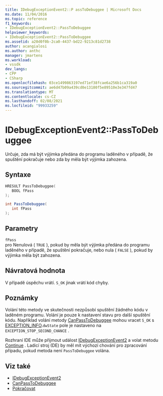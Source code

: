 ```yaml
---
title: IDebugExceptionEvent2::P assToDebuggee | Microsoft Docs
ms.date: 11/04/2016
ms.topic: reference
f1_keywords:
- IDebugExceptionEvent2::PassToDebuggee
helpviewer_keywords:
- IDebugExceptionEvent2::PassToDebuggee
ms.assetid: a20d0f0b-2ca0-4437-bd22-9213c81d2738
author: acangialosi
ms.author: anthc
manager: jmartens
ms.workload:
- vssdk
dev_langs:
- CPP
- CSharp
ms.openlocfilehash: 03ce1499863197ed71ef38fcae6a256b1ca319a0
ms.sourcegitcommit: ae6d47b09a439cd0e13180f5e89510e3e347fd47
ms.translationtype: MT
ms.contentlocale: cs-CZ
ms.lasthandoff: 02/08/2021
ms.locfileid: "99933259"
---
```

# <a name="idebugexceptionevent2passtodebuggee"></a>IDebugExceptionEvent2::PassToDebuggee
Určuje, zda má být výjimka předána do programu laděného v případě, že spuštění pokračuje nebo zda by měla být výjimka zahozena.

## <a name="syntax"></a>Syntaxe

```cpp
HRESULT PassToDebuggee(
   BOOL fPass
);
```

```csharp
int PassToDebuggee(
   int fPass
);
```

## <a name="parameters"></a>Parametry
`fPass`\
pro Nenulová ( `TRUE` ), pokud by měla být výjimka předána do programu laděného v případě, že spuštění pokračuje, nebo nula ( `FALSE` ), pokud by výjimka měla být zahozena.

## <a name="return-value"></a>Návratová hodnota
 V případě úspěchu vrátí. `S_OK` jinak vrátí kód chyby.

## <a name="remarks"></a>Poznámky
 Volání této metody ve skutečnosti nezpůsobí spuštění žádného kódu v laděném programu. Volání je pouze k nastavení stavu pro další spuštění kódu. Například volání metody [CanPassToDebuggee](../../../extensibility/debugger/reference/idebugexceptionevent2-canpasstodebuggee.md) mohou vracet `S_OK` s [EXCEPTION_INFO](../../../extensibility/debugger/reference/exception-info.md).`dwState` pole je nastaveno na `EXCEPTION_STOP_SECOND_CHANCE` .

 Rozhraní IDE může přijmout událost [IDebugExceptionEvent2](../../../extensibility/debugger/reference/idebugexceptionevent2.md) a volat metodu [Continue](../../../extensibility/debugger/reference/idebugprogram2-continue.md) . Ladicí stroj (DE) by měl mít výchozí chování pro zpracování případu, pokud metoda není `PassToDebuggee` volána.

## <a name="see-also"></a>Viz také
- [IDebugExceptionEvent2](../../../extensibility/debugger/reference/idebugexceptionevent2.md)
- [CanPassToDebuggee](../../../extensibility/debugger/reference/idebugexceptionevent2-canpasstodebuggee.md)
- [Pokračovat](../../../extensibility/debugger/reference/idebugprogram2-continue.md)
